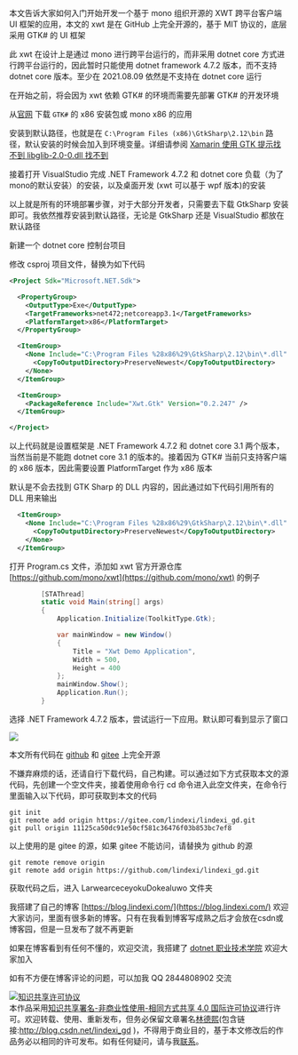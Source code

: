 
本文告诉大家如何入门开始开发一个基于 mono 组织开源的 XWT 跨平台客户端 UI 框架的应用，本文的 xwt 是在 GitHub 上完全开源的，基于 MIT 协议的，底层采用 GTK# 的 UI 框架

<!--more-->


<!-- 发布 -->

此 xwt 在设计上是通过 mono 进行跨平台运行的，而非采用 dotnet core 方式进行跨平台运行的，因此暂时只能使用 dotnet framework 4.7.2 版本，而不支持 dotnet core 版本。至少在 2021.08.09 依然是不支持在 dotnet core 运行

在开始之前，将会因为 xwt 依赖 GTK# 的环境而需要先部署 GTK# 的开发环境

从[官网](https://www.monodevelop.com/download/#fndtn-download-win) 下载 `GTK#` 的 x86 安装包或 mono x86 的应用

安装到默认路径，也就是在 `C:\Program Files (x86)\GtkSharp\2.12\bin` 路径，默认安装的时候会加入到环境变量。详细请参阅 [Xamarin 使用 GTK 提示找不到 libglib-2.0-0.dll 找不到](https://blog.lindexi.com/post/Xamarin-%E4%BD%BF%E7%94%A8-GTK-%E6%8F%90%E7%A4%BA%E6%89%BE%E4%B8%8D%E5%88%B0-libglib-2.0-0.dll-%E6%89%BE%E4%B8%8D%E5%88%B0.html )

接着打开 VisualStudio 完成 .NET Framework 4.7.2 和 dotnet core 负载（为了mono的默认安装）的安装，以及桌面开发 (xwt 可以基于 wpf 版本)的安装

以上就是所有的环境部署步骤，对于大部分开发者，只需要去下载 GtkSharp 安装即可。我依然推荐安装到默认路径，无论是 GtkSharp 还是 VisualStudio 都放在默认路径

新建一个 dotnet core 控制台项目

修改 csproj 项目文件，替换为如下代码

```xml
<Project Sdk="Microsoft.NET.Sdk">

  <PropertyGroup>
    <OutputType>Exe</OutputType>
    <TargetFrameworks>net472;netcoreapp3.1</TargetFrameworks>
    <PlatformTarget>x86</PlatformTarget>
  </PropertyGroup>

  <ItemGroup>
    <None Include="C:\Program Files %28x86%29\GtkSharp\2.12\bin\*.dll" Link="%(FileName).dll">
      <CopyToOutputDirectory>PreserveNewest</CopyToOutputDirectory>
    </None>
  </ItemGroup>

  <ItemGroup>
    <PackageReference Include="Xwt.Gtk" Version="0.2.247" />
  </ItemGroup>

</Project>
```

以上代码就是设置框架是 .NET Framework 4.7.2 和 dotnet core 3.1 两个版本，当然当前是不能跑 dotnet core 3.1 的版本的。接着因为 GTK# 当前只支持客户端的 x86 版本，因此需要设置 PlatformTarget 作为 x86 版本

默认是不会去找到 GTK Sharp 的 DLL 内容的，因此通过如下代码引用所有的 DLL 用来输出

```xml
  <ItemGroup>
    <None Include="C:\Program Files %28x86%29\GtkSharp\2.12\bin\*.dll" Link="%(FileName).dll">
      <CopyToOutputDirectory>PreserveNewest</CopyToOutputDirectory>
    </None>
  </ItemGroup>
```

打开 Program.cs 文件，添加如 xwt 官方开源仓库 [https://github.com/mono/xwt](https://github.com/mono/xwt) 的例子

```csharp
        [STAThread]
        static void Main(string[] args)
        {
            Application.Initialize(ToolkitType.Gtk);

            var mainWindow = new Window()
            {
                Title = "Xwt Demo Application",
                Width = 500,
                Height = 400
            };
            mainWindow.Show();
            Application.Run();
        }
```

选择 .NET Framework 4.7.2 版本，尝试运行一下应用。默认即可看到显示了窗口

<!-- ![](image/dotnet 使用 XWT 构建跨平台客户端 入门篇/dotnet 使用 XWT 构建跨平台客户端 入门篇0.png) -->

![](http://image.acmx.xyz/lindexi%2F202189211138887.jpg)

本文所有代码在 [github](https://github.com/lindexi/lindexi_gd/tree/11125ca50dc91e50cf581c36476f03b853bc7ef8/LarwearceceyokuDokealuwo) 和 [gitee](https://gitee.com/lindexi/lindexi_gd/tree/11125ca50dc91e50cf581c36476f03b853bc7ef8/LarwearceceyokuDokealuwo) 上完全开源

不嫌弃麻烦的话，还请自行下载代码，自己构建。可以通过如下方式获取本文的源代码，先创建一个空文件夹，接着使用命令行 cd 命令进入此空文件夹，在命令行里面输入以下代码，即可获取到本文的代码

```
git init
git remote add origin https://gitee.com/lindexi/lindexi_gd.git
git pull origin 11125ca50dc91e50cf581c36476f03b853bc7ef8
```

以上使用的是 gitee 的源，如果 gitee 不能访问，请替换为 github 的源

```
git remote remove origin
git remote add origin https://github.com/lindexi/lindexi_gd.git
```

获取代码之后，进入 LarwearceceyokuDokealuwo 文件夹



我搭建了自己的博客 [https://blog.lindexi.com/](https://blog.lindexi.com/) 欢迎大家访问，里面有很多新的博客。只有在我看到博客写成熟之后才会放在csdn或博客园，但是一旦发布了就不再更新

如果在博客看到有任何不懂的，欢迎交流，我搭建了 [dotnet 职业技术学院](https://t.me/dotnet_campus) 欢迎大家加入

如有不方便在博客评论的问题，可以加我 QQ 2844808902 交流

<a rel="license" href="http://creativecommons.org/licenses/by-nc-sa/4.0/"><img alt="知识共享许可协议" style="border-width:0" src="https://licensebuttons.net/l/by-nc-sa/4.0/88x31.png" /></a><br />本作品采用<a rel="license" href="http://creativecommons.org/licenses/by-nc-sa/4.0/">知识共享署名-非商业性使用-相同方式共享 4.0 国际许可协议</a>进行许可。欢迎转载、使用、重新发布，但务必保留文章署名[林德熙](http://blog.csdn.net/lindexi_gd)(包含链接:http://blog.csdn.net/lindexi_gd )，不得用于商业目的，基于本文修改后的作品务必以相同的许可发布。如有任何疑问，请与我[联系](mailto:lindexi_gd@163.com)。